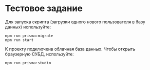 # Тестовое задание

Для запуска скрипта (загрузки одного нового пользователя в базу данных) используйте:

```
npm run prisma:migrate
npm run start
```

К проекту подключена облачная база данных. Чтобы открыть браузерную СУБД, используйте:

```
npm run prisma:studio
```
